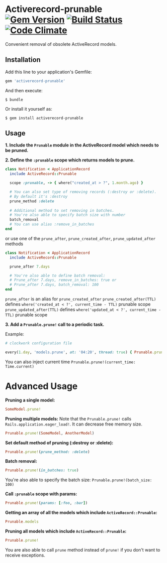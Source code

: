 # Activerecord-prunable [![Gem Version](https://badge.fury.io/rb/activerecord-prunable.svg)](https://badge.fury.io/rb/activerecord-prunable) [![Build Status](https://travis-ci.org/dr2m/activerecord-prunable.svg?branch=master)](https://travis-ci.org/dr2m/activerecord-prunable) [![Code Climate](https://codeclimate.com/github/dr2m/activerecord-prunable/badges/gpa.svg)](https://codeclimate.com/github/dr2m/activerecord-prunable)

Convenient removal of obsolete ActiveRecord models.

## Installation

Add this line to your application's Gemfile:

```ruby
gem 'activerecord-prunable'
```

And then execute:

    $ bundle

Or install it yourself as:

    $ gem install activerecord-prunable


## Usage

__1. Include the `Prunable` module in the ActiveRecord model which needs to be pruned.__

__2. Define the `:prunable` scope which returns models to prune.__

   ```ruby
   class Notification < ApplicationRecord
     include ActiveRecord::Prunable

     scope :prunable, -> { where("created_at > ?", 1.month.ago) }

     # You can also set type of removing records (:destroy or :delete).
     # By default it's :destroy
     prune_method :delete
     
     # Additional method to set removing in batches.
     # You're also able to specify batch size with number
     batch_removal
     # You can use alias :remove_in_batches
   end
   ```

   or use one of the `prune_after`, `prune_created_after`, `prune_updated_after` methods

   ```ruby
   class Notification < ApplicationRecord
     include ActiveRecord::Prunable

     prune_after 7.days

     # You're also able to define batch removal:
     # Prune_after 7.days, remove_in_batches: true or
     # Prune_after 7.days, batch_removal: 100
   end
   ```

   `prune_after` is an alias for `prune_created_after`
   `prune_created_after(TTL)` defines `where('created_at < ?', current_time - TTL)` prunable scope
   `prune_updated_after(TTL)` defines `where('updated_at < ?', current_time - TTL)` prunable scope

__3. Add a `Prunable.prune!` call to a periodic task.__

   Example:

   ```ruby
   # clockwork configuration file

   every(1.day, 'models.prune', at: '04:20', thread: true) { Prunable.prune! }
   ```

   You can also inject current time `Prunable.prune!(current_time: Time.current)`

# Advanced Usage

__Pruning a single model:__

```ruby
SomeModel.prune!
```

__Pruning multiple models:__
Note that the `Prunable.prune!` calls `Rails.application.eager_load!`. It can decrease free memory size.

```ruby
Prunable.prune!(SomeModel, AnotherModel)
```

__Set default method of pruning (:destroy or :delete):__

```ruby
Prunable.prune!(prune_method: :delete)
```

__Batch removal:__
```ruby
Prunable.prune!(in_batches: true)
```
You're also able to specify the batch size: `Prunable.prune!(batch_size: 100)`

__Call `:prunable` scope with params:__

```ruby
Prunable.prune!(params: [:foo, :bar])
```

__Getting an array of all the models which include `ActiveRecord::Prunable`:__
```ruby
Prunable.models
```

__Pruning all models which include `ActiveRecord::Prunable`:__

```ruby
Prunable.prune!
```

You are also able to call `prune` method instead of `prune!` if you don't want to receive exceptions.
